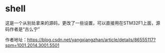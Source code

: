 # shell
这是一个从别处拿来的源码，更改了一些设置，可以直接用在STM32F1上面，源码作者是“古么宁”

作者地址：https://blog.csdn.net/yangxiangzhan/article/details/86555117?spm=1001.2014.3001.5501
